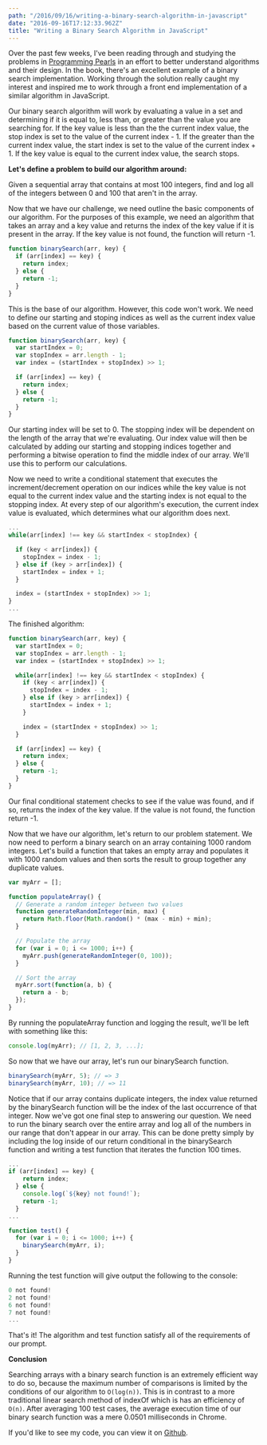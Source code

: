 ```yaml
---
path: "/2016/09/16/writing-a-binary-search-algorithm-in-javascript"
date: "2016-09-16T17:12:33.962Z"
title: "Writing a Binary Search Algorithm in JavaScript"
---
```


Over the past few weeks, I've been reading through and studying the problems in [Programming Pearls](https://www.amazon.com/Programming-Pearls-2nd-Jon-Bentley/dp/0201657880/ref=sr_1_1?ie=UTF8&qid=1510196681&sr=8-1&keywords=programming+pearls) in an effort to better understand algorithms and their design. In the book, there's an excellent example of a binary search implementation. Working through the solution really caught my interest and inspired me to work through a front end implementation of a similar algorithm in JavaScript.

Our binary search algorithm will work by evaluating a value in a set and determining if it is equal to, less than, or greater than the value you are searching for. If the key value is less than the the current index value, the stop index is set to the value of the current index - 1. If the greater than the current index value, the start index is set to the value of the current index + 1. If the key value is equal to the current index value, the search stops.

**Let's define a problem to build our algorithm around:**

Given a sequential array that contains at most 100 integers, find and log all of the integers between 0 and 100 that aren't in the array.

Now that we have our challenge, we need outline the basic components of our algorithm. For the purposes of this example, we need an algorithm that takes an array and a key value and returns the index of the key value if it is present in the array. If the key value is not found, the function will return -1.

```js
function binarySearch(arr, key) {
  if (arr[index] == key) {
    return index;
  } else {
    return -1;
  }
}
```

This is the base of our algorithm. However, this code won't work. We need to define our starting and stoping indices as well as the current index value based on the current value of those variables.

```js
function binarySearch(arr, key) {
  var startIndex = 0;
  var stopIndex = arr.length - 1;
  var index = (startIndex + stopIndex) >> 1;

  if (arr[index] == key) {
    return index;
  } else {
    return -1;
  }
}
```

Our starting index will be set to 0. The stopping index will be dependent on the length of the array that we're evaluating. Our index value will then be calculated by adding our starting and stopping indices together and performing a bitwise operation to find the middle index of our array. We'll use this to perform our calculations.

Now we need to write a conditional statement that executes the increment/decrement operation on our indices while the key value is not equal to the current index value and the starting index is not equal to the stopping index. At every step of our algorithm's execution, the current index value is evaluated, which determines what our algorithm does next.

```js
...
while(arr[index] !== key && startIndex < stopIndex) {

  if (key < arr[index]) {
    stopIndex = index - 1;
  } else if (key > arr[index]) {
    startIndex = index + 1;
  }

  index = (startIndex + stopIndex) >> 1;
}
...
```

The finished algorithm:

```js
function binarySearch(arr, key) {
  var startIndex = 0;
  var stopIndex = arr.length - 1;
  var index = (startIndex + stopIndex) >> 1;

  while(arr[index] !== key && startIndex < stopIndex) {
    if (key < arr[index]) {
      stopIndex = index - 1;
    } else if (key > arr[index]) {
      startIndex = index + 1;
    }

    index = (startIndex + stopIndex) >> 1;
  }

  if (arr[index] == key) {
    return index;
  } else {
    return -1;
  }
}
```

Our final conditional statement checks to see if the value was found, and if so, returns the index of the key value. If the value is not found, the function return -1.

Now that we have our algorithm, let's return to our problem statement. We now need to perform a binary search on an array containing 1000 random integers. Let's build a function that takes an empty array and populates it with 1000 random values and then sorts the result to group together any duplicate values.

```js
var myArr = [];

function populateArray() {
  // Generate a random integer between two values
  function generateRandomInteger(min, max) {
    return Math.floor(Math.random() * (max - min) + min);
  }

  // Populate the array
  for (var i = 0; i <= 1000; i++) {
    myArr.push(generateRandomInteger(0, 100));
  }

  // Sort the array
  myArr.sort(function(a, b) {
    return a - b;
  });
}
```

By running the populateArray function and logging the result, we'll be left with something like this:

```js
console.log(myArr); // [1, 2, 3, ...];
```

So now that we have our array, let's run our binarySearch function.

```js
binarySearch(myArr, 5); // => 3
binarySearch(myArr, 10); // => 11
```

Notice that if our array contains duplicate integers, the index value returned by the binarySearch function will be the index of the last occurrence of that integer. Now we've got one final step to answering our question. We need to run the binary search over the entire array and log all of the numbers in our range that don't appear in our array. This can be done pretty simply by including the log inside of our return conditional in the binarySearch function and writing a test function that iterates the function 100 times.

```js
...
if (arr[index] == key) {
    return index;
  } else {
    console.log(`${key} not found!`);
    return -1;
  }
...
```

```js
function test() {
  for (var i = 0; i <= 1000; i++) {
    binarySearch(myArr, i);
  }
}
```

Running the test function will give output the following to the console:

```js
0 not found!
2 not found!
6 not found!
7 not found!
...
```

That's it! The algorithm and test function satisfy all of the requirements of our prompt.

**Conclusion**

Searching arrays with a binary search function is an extremely efficient way to do so, because the maximum number of comparisons is limited by the conditions of our algorithm to `O(log(n))`. This is in contrast to a more traditional linear search method of indexOf which is has an efficiency of `O(n)`. After averaging 100 test cases, the average execution time of our binary search function was a mere 0.0501 milliseconds in Chrome.

If you'd like to see my code, you can view it on [Github](https://gist.github.com/tylerreckart/fa0433056fea20a0d11b4358c17dca8d).